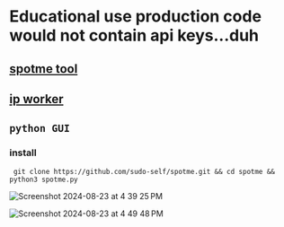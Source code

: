 # Educational use production code would not contain api keys...duh
## <a href="https://spotme.jessejesse.com">spotme tool</a><br>
## <a href="https://spotme.jessejesse.workers.dev">ip worker</a>
## <code>python GUI</code>
### install
 ```
  git clone https://github.com/sudo-self/spotme.git && cd spotme && python3 spotme.py
```
![Screenshot 2024-08-23 at 4 39 25 PM](https://github.com/user-attachments/assets/e55732c2-1b4e-4718-9fd2-8cd3d2ab8656)

![Screenshot 2024-08-23 at 4 49 48 PM](https://github.com/user-attachments/assets/ed6a2a3a-7fae-46c9-8e2b-ea0e9ef8fca3)
